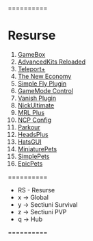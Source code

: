 ==========
# Resurse
1. [GameBox](https://www.spigotmc.org/resources/gamebox-inventorygames-collection.37273/)
2. [AdvancedKits Reloaded](https://www.spigotmc.org/resources/advancedkits-reloaded.11193/)
3. [Teleport+](https://www.spigotmc.org/resources/teleport-1-7-x-1-12-best-plugin-for-teleportation.37136/)
4. [The New Economy](https://www.spigotmc.org/resources/the-new-economy.7805/)
5. [Simple Fly Plugin](https://www.spigotmc.org/resources/simple-fly-plugin-1000-downloads.38565/)
6. [GameMode Control](https://www.spigotmc.org/resources/gamemode-control.13832/)
7. [Vanish Plugin](https://www.spigotmc.org/resources/vanish-plugin-editable-config-titles.43827/)
8. [NickUltimate](https://www.spigotmc.org/resources/nickultimate-nick-plugin-%E2%80%A2-config-%E2%80%A2-tablist-%E2%80%A2-nick-color-%E2%80%A2-1-7-1-12.32561/)
9. [MRL Plus](https://www.spigotmc.org/resources/mineresetliteplus.1898/)
10. [NCP Config](https://www.spigotmc.org/threads/nocheatplus-config-optimized-and-free.158041/)
11. [Parkour](https://www.spigotmc.org/resources/parkour.23685/)
12. [HeadsPlus](https://www.spigotmc.org/resources/headsplus-1-8-x-1-12-x.40265/)
13. [HatsGUI](https://www.spigotmc.org/resources/hatsgui-%E2%98%85135-hats-eula-compliant-%E2%98%85-1-8.27030/)
14. [MiniaturePets](https://www.spigotmc.org/resources/%E2%8C%BE-miniaturepets-%E2%8C%BE-custom-mobs-great-for-eula-christmas-sale.23991/)
15. [SimplePets](https://www.spigotmc.org/resources/simplepets.14124/)
16. [EpicPets](https://www.spigotmc.org/resources/epicpets-v1-8-1-12-great-for-eula-pet-plugin.40697/)

==========
* RS - Resurse
* x -> Global
* y -> Sectiuni Survival
* z -> Sectiuni PVP
* q -> Hub

==========